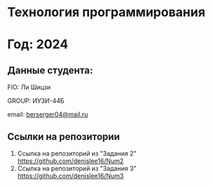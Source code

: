 # Технология программирования
# Год: 2024

## Данные студента:

FIO: Ли Шицзи

GROUP: ИУ3И-44Б

email: berserger04@mail.ru

## Ссылки на репозитории

1. Ссылка на репозиторий из "Задания 2" https://github.com/denislee16/Num2
2. Ссылка на репозиторий из "Задания 3" https://github.com/denislee16/Num3